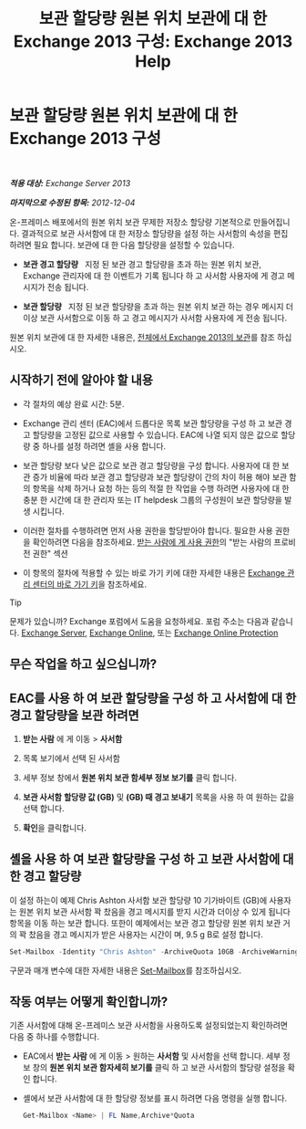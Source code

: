 ﻿---
title: '보관 할당량 원본 위치 보관에 대 한 Exchange 2013 구성: Exchange 2013 Help'
TOCTitle: 보관 할당량 원본 위치 보관에 대 한 Exchange 2013 구성
ms:assetid: f10e77c7-e1d4-415a-bef9-cb3f00e74c34
ms:mtpsurl: https://technet.microsoft.com/ko-kr/library/Ee633489(v=EXCHG.150)
ms:contentKeyID: 50556111
ms.date: 05/22/2018
mtps_version: v=EXCHG.150
ms.translationtype: MT
---

# 보관 할당량 원본 위치 보관에 대 한 Exchange 2013 구성

 

_**적용 대상:** Exchange Server 2013_

_**마지막으로 수정된 항목:** 2012-12-04_

온-프레미스 배포에서의 원본 위치 보관 무제한 저장소 할당량 기본적으로 만들어집니다. 결과적으로 보관 사서함에 대 한 저장소 할당량을 설정 하는 사서함의 속성을 편집 하려면 필요 합니다. 보관에 대 한 다음 할당량을 설정할 수 있습니다.

  - **보관 경고 할당량**   지정 된 보관 경고 할당량을 초과 하는 원본 위치 보관, Exchange 관리자에 대 한 이벤트가 기록 됩니다 하 고 사서함 사용자에 게 경고 메시지가 전송 됩니다.

  - **보관 할당량**   지정 된 보관 할당량을 초과 하는 원본 위치 보관 하는 경우 메시지 더이상 보관 사서함으로 이동 하 고 경고 메시지가 사서함 사용자에 게 전송 됩니다.

원본 위치 보관에 대 한 자세한 내용은, [전체에서 Exchange 2013의 보관](in-place-archiving-in-exchange-2013-exchange-2013-help.md)를 참조 하십시오.

## 시작하기 전에 알아야 할 내용

  - 각 절차의 예상 완료 시간: 5분.

  - Exchange 관리 센터 (EAC)에서 드롭다운 목록 보관 할당량을 구성 하 고 보관 경고 할당량을 고정된 값으로 사용할 수 있습니다. EAC에 나열 되지 않은 값으로 할당량 중 하나를 설정 하려면 셸을 사용 합니다.

  - 보관 할당량 보다 낮은 값으로 보관 경고 할당량을 구성 합니다. 사용자에 대 한 보관 증가 비율에 따라 보관 경고 할당량과 보관 할당량이 간의 차이 허용 해야 보관 함의 항목을 삭제 하거나 요청 하는 등의 적절 한 작업을 수행 하려면 사용자에 대 한 충분 한 시간에 대 한 관리자 또는 IT helpdesk 그룹의 구성원이 보관 할당량을 발생 시킵니다.

  - 이러한 절차를 수행하려면 먼저 사용 권한을 할당받아야 합니다. 필요한 사용 권한을 확인하려면 다음을 참조하세요. [받는 사람에 게 사용 권한](recipients-permissions-exchange-2013-help.md)의 "받는 사람의 프로비전 권한" 섹션

  - 이 항목의 절차에 적용할 수 있는 바로 가기 키에 대한 자세한 내용은 [Exchange 관리 센터의 바로 가기 키](keyboard-shortcuts-in-the-exchange-admin-center-exchange-online-protection-help.md)을 참조하세요.


> [!TIP]
> 문제가 있습니까? Exchange 포럼에서 도움을 요청하세요. 포럼 주소는 다음과 같습니다. <A href="https://go.microsoft.com/fwlink/p/?linkid=60612">Exchange Server</A>, <A href="https://go.microsoft.com/fwlink/p/?linkid=267542">Exchange Online</A>, 또는 <A href="https://go.microsoft.com/fwlink/p/?linkid=285351">Exchange Online Protection</A>



## 무슨 작업을 하고 싶으십니까?

## EAC를 사용 하 여 보관 할당량을 구성 하 고 사서함에 대 한 경고 할당량을 보관 하려면

1.  **받는 사람** 에 게 이동 \> **사서함**

2.  목록 보기에서 선택 된 사서함

3.  세부 정보 창에서 **원본 위치 보관 함세부 정보 보기를** 클릭 합니다.

4.  **보관 사서함** **할당량 값 (GB)** 및 **(GB) 때 경고 보내기** 목록을 사용 하 여 원하는 값을 선택 합니다.

5.  **확인**을 클릭합니다.

## 셸을 사용 하 여 보관 할당량을 구성 하 고 보관 사서함에 대 한 경고 할당량

이 설정 하는이 예제 Chris Ashton 사서함 보관 할당량 10 기가바이트 (GB)에 사용자는 원본 위치 보관 사서함 꽉 찼음을 경고 메시지를 받지 시간과 더이상 수 있게 됩니다 항목을 이동 하는 보관 합니다. 또한이 예제에서는 보관 경고 할당량 원본 위치 보관 거의 꽉 찼음을 경고 메시지가 받은 사용자는 시간이 며, 9.5 g B로 설정 합니다.

```powershell
Set-Mailbox -Identity "Chris Ashton" -ArchiveQuota 10GB -ArchiveWarningQuota 9.5GB
```

구문과 매개 변수에 대한 자세한 내용은 [Set-Mailbox](https://technet.microsoft.com/ko-kr/library/bb123981\(v=exchg.150\))를 참조하십시오.

## 작동 여부는 어떻게 확인합니까?

기존 사서함에 대해 온-프레미스 보관 사서함을 사용하도록 설정되었는지 확인하려면 다음 중 하나를 수행합니다.

  - EAC에서 **받는 사람** 에 게 이동 \> 원하는 **사서함** 및 사서함을 선택 합니다. 세부 정보 창의 **원본 위치 보관 함자세히 보기를** 클릭 하 고 보관 사서함의 할당량 설정을 확인 합니다.

  - 셸에서 보관 사서함에 대 한 할당량 정보를 표시 하려면 다음 명령을 실행 합니다.

      ```powershell
      Get-Mailbox <Name> | FL Name,Archive*Quota
      ```

